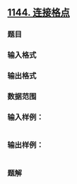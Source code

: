 ## [1144. 连接格点](https://www.acwing.com/problem/content/solution/1146/1/)

### 题目

### 输入格式

### 输出格式

### 数据范围

### 输入样例：

```

```

### 输出样例：

```

```

### 题解